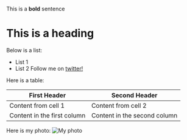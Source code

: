 This is a **bold** sentence
# This is a heading
Below is a list:
* List 1
* List 2
Follow me on [twitter!](https://twitter.com/aigehi)

Here is a table:

First Header | Second Header
------------ | -------------
Content from cell 1 | Content from cell 2
Content in the first column | Content in the second column


Here is my photo:
![My photo](https://ehiaig.github.io/me.jpg)

